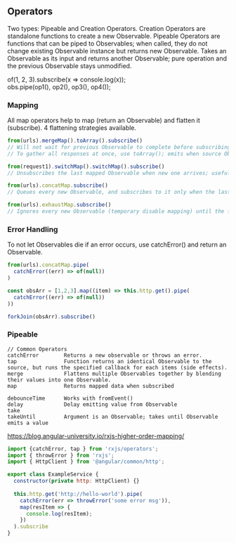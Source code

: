 ## Operators
Two types: Pipeable and Creation Operators. Creation Operators are standalone functions to create a new Observable. Pipeable Operators are functions that can be piped to Observables; when called, they do not change existing Observable instance but returns new Observable. Takes an Observable as its input and returns another Observable; pure operation and the previous Observable stays unmodified.

of(1, 2, 3).subscribe(x => console.log(x));  
obs.pipe(op1(), op2(), op3(), op4());

### Mapping
All map operators help to map (return an Observable) and flatten it (subscribe). 4 flattening strategies available. 
```js
from(urls).mergeMap().toArray().subscribe()
// Will not wait for previous Observable to complete before subscribing; runs in parallel
// To gather all responses at once, use toArray(); emits when source Observable is completed Observable.from()

from(request1).switchMap().switchMap().subscribe()
// Unsubscribes the last mapped Observable when new one arrives; useful for typeahead with debounceTime and distinctUntilChanged

from(urls).concatMap.subscribe()
// Queues every new Observable, and subscribes to it only when the last Observable is completed

from(urls).exhaustMap.subscribe()
// Ignores every new Observable (temporary disable mapping) until the first Observable is finished; does not keep in memory
```

### Error Handling
To not let Observables die if an error occurs, use catchError() and return an Observable<any>.
```js
from(urls).concatMap.pipe(
  catchError((err) => of(null))
)

const obsArr = [1,2,3].map((item) => this.http.get().pipe(
  catchError((err) => of(null))
))

forkJoin(obsArr).subscribe()
```

### Pipeable
```
// Common Operators
catchError        Returns a new observable or throws an error.
tap               Function returns an identical Observable to the source, but runs the specified callback for each items (side effects).
merge             Flattens multiple Observables together by blending their values into one Observable.             
map               Returns mapped data when subscribed

debounceTime      Works with fromEvent()
delay             Delay emitting value from Observable
take
takeUntil         Argument is an Observable; takes until Observable emits a value
```

https://blog.angular-university.io/rxjs-higher-order-mapping/


```js
import {catchError, tap } from 'rxjs/operators';
import { throwError } from 'rxjs';
import { HttpClient } from '@angular/common/http';

export class ExampleService {
  constructor(private http: HttpClient) {}
  
  this.http.get('http://hello-world').pipe(
    catchError(err => throwError('some error msg')),
    map(resItem => {
      console.log(resItem);
    })
  ).subscribe
}

``` 
